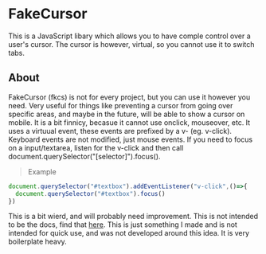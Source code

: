 # FakeCursor
This is a JavaScript libary which allows you to have comple control over a user's cursor. The cursor is however, virtual, so you cannot use it to switch tabs. 

## About
FakeCursor (fkcs) is not for every project, but you can use it however you need. Very useful for things like preventing a cursor from going over specific areas, and maybe in the future, will be able to show a cursor on mobile. It is a bit finnicy, becasue it cannot use onclick, mouseover, etc. It uses a virtuual event, these events are prefixed by a v- (eg. v-click). Keyboard events are not modified, just mouse events. If you need to focus on a input/textarea, listen for the v-click and then call document.querySelector("[selector]").focus(). 
> Example
```js
document.querySelector("#textbox").addEventListener("v-click",()=>{
  document.querySelector("#textbox").focus()
})
```
This is a bit wierd, and will probably need improvement. This is not intended to be the docs, find that [here](https://www.github.com/TheTrueLuckyCoder/FakeCursor/main/docs.md).
This is just something I made and is not intended for quick use, and was not developed around this idea. It is very boilerplate heavy. 
